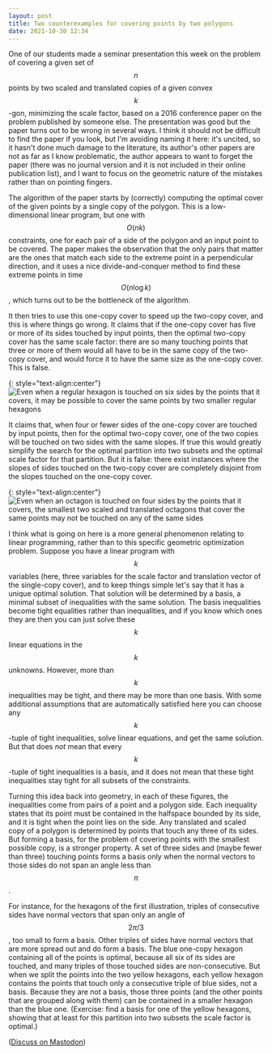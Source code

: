 ```yaml
---
layout: post
title: Two counterexamples for covering points by two polygons
date: 2021-10-30 12:34
---
```

One of our students made a seminar presentation this week on the problem of covering
a given set of $$n$$ points by two scaled and translated copies of a given convex <span style="white-space:nowrap">$$k$$-gon,</span> minimizing the scale factor, based on a 2016 conference paper on the problem published by someone else. The presentation was good but the paper turns out to be wrong in several ways. I think it should not be difficult to find the paper if you look, but I'm avoiding naming it here: it's uncited, so it hasn't done much damage to the literature, its author's other papers are not as far as I know problematic, the author appears to want to forget the paper (there was no journal version and it is not included in their online publication list), and I want to focus on the geometric nature of the mistakes rather than on pointing fingers.

The algorithm of the paper starts by (correctly) computing the optimal cover of the given points by a single copy of the polygon. This is a low-dimensional linear program, but one with $$O(nk)$$ constraints, one for each pair of a side of the polygon and an input point to be covered. The paper makes the observation that the only pairs that matter are the ones that match each side to the extreme point in a perpendicular direction, and it uses a nice divide-and-conquer method to find these extreme points in time $$O(n\log k)$$, which turns out to be the bottleneck of the algorithm.

It then tries to use this one-copy cover to speed up the two-copy cover, and this is where things go wrong. It claims that if the one-copy cover has five or more of its sides touched by input points, then the optimal two-copy cover has the same scale factor: there are so many touching points that three or more of them would all have to be in the same copy of the two-copy cover, and would force it to have the same size as the one-copy cover. This is false.

{: style="text-align:center"}
![Even when a regular hexagon is touched on six sides by the points that it covers, it may be possible to cover the same points by two smaller regular hexagons]({{site.baseurl}}/assets/2021/6fixture-can-shrink.svg)

It claims that, when four or fewer sides of the one-copy cover are touched by input points, then for the optimal two-copy cover, one of the two copies will be touched on two sides with the same slopes. If true this would greatly simplify the search for the optimal partition into two subsets and the optimal scale factor for that partition. But it is false: there exist instances where the slopes of sides touched on the two-copy cover are completely disjoint from the slopes touched on the one-copy cover.

{: style="text-align:center"}
![Even when an octagon is touched on four sides by the points that it covers, the smallest two scaled and translated octagons that cover the same points may not be touched on any of the same sides]({{site.baseurl}}/assets/2021/4fixture-can-shrink.svg)

I think what is going on here is a more general phenomenon relating to linear programming, rather than to this specific geometric optimization problem. Suppose you have a linear program with $$k$$ variables (here, three variables for the scale factor and translation vector of the single-copy cover), and to keep things simple let's say that it has a unique optimal solution. That solution will be determined by a basis, a minimal subset of inequalities with the same solution. The basis inequalities become tight equalities rather than inequalities, and if you know which ones they are then you can just solve these $$k$$ linear equations in the $$k$$ unknowns. However, more than $$k$$ inequalities may be  tight, and there may be more than one basis. With some additional assumptions that are automatically satisfied here you can choose any <span style="white-space:nowrap">$$k$$-tuple</span> of tight inequalities, solve linear equations, and get the same solution. But that does *not* mean that every <span style="white-space:nowrap">$$k$$-tuple</span> of tight inequalities is a basis, and it does not mean that these tight inequalities stay tight for all subsets of the constraints.

Turning this idea back into geometry, in each of these figures, the inequalities come from pairs of a point and a polygon side. Each inequality states that its point must be contained in the halfspace bounded by its side, and it is tight when the point lies on the side. Any translated and scaled copy of a polygon is determined by points that touch any three of its sides. But forming a basis, for the problem of covering points with the smallest possible copy, is a stronger property. A set of three sides and (maybe fewer than three) touching points forms a basis only when the normal vectors to those sides do not span an angle less <span style="white-space:nowrap">than $$\pi$$.</span>

For instance, for the hexagons of the first illustration, triples of consecutive sides have normal vectors that span only an angle <span style="white-space:nowrap">of $$2\pi/3$$,</span> too small to form a basis. Other triples of sides have normal vectors that are more spread out and do form a basis. The blue one-copy hexagon containing all of the points is optimal, because all six of its sides are touched, and many triples of those touched sides are non-consecutive. But when we split the points into the two yellow hexagons, each yellow hexagon contains the points that touch only a consecutive triple of blue sides, not a basis. Because they are not a basis, those three points (and the other points that are grouped along with them) can be contained in a smaller hexagon than the blue one. (Exercise: find a basis for one of the yellow hexagons, showing that at least for this partition into two subsets the scale factor is optimal.)

([Discuss on Mastodon](https://mathstodon.xyz/@11011110/107192319455242081))